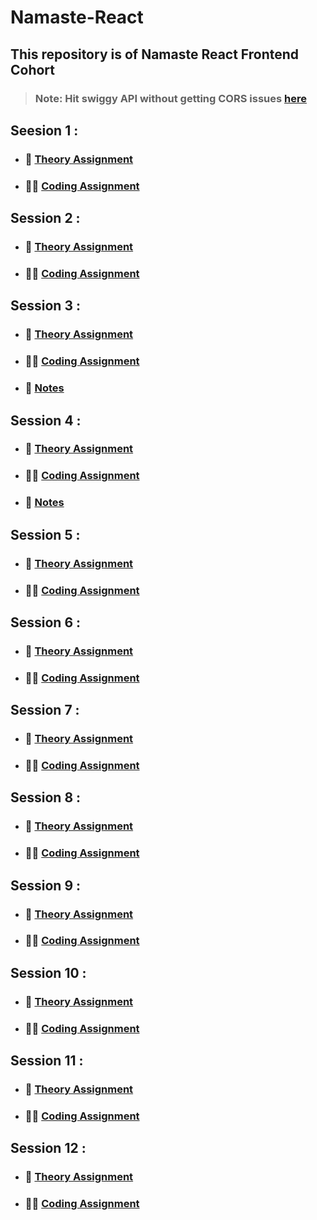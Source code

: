 # Namaste-React

## This repository is of Namaste React Frontend Cohort

>### Note: Hit swiggy API without getting CORS issues [here](https://github.com/haddercone/food-villa-server)

## Seesion 1 :

- ### :green_book: [Theory Assignment](./Session-1%20Inception/theory/)
- ### :man_technologist: [Coding Assignment](./Session-1%20Inception/code/)

## Session 2 :

- ### :green_book: [Theory Assignment](./Session-2%20Igniting%20our%20App/theory/)
- ### :man_technologist: [Coding Assignment](./Session-2%20Igniting%20our%20App/code)

## Session 3 :

- ### :green_book: [Theory Assignment](./Session-3%20Laying%20the%20Foundation/theory/)
- ### :man_technologist: [Coding Assignment](./Session-3%20Laying%20the%20Foundation/code/)
- ### :open_book: [Notes](./Session-3%20Laying%20the%20Foundation/theory/Notes.md)

## Session 4 :

- ### :green_book: [Theory Assignment](./Session-4%20Talk%20is%20cheap,%20show%20me%20the%20code/theory/)
- ### :man_technologist: [Coding Assignment](./Session-4%20Talk%20is%20cheap,%20show%20me%20the%20code/code/)
- ### :open_book: [Notes](./Session-4%20Talk%20is%20cheap,%20show%20me%20the%20code/theory/Notes.md)

## Session 5 :

- ### :green_book: [Theory Assignment](./Session-5%20Let%27s%20get%20hooked/theory)
- ### :man_technologist: [Coding Assignment](./Session-5%20Let%27s%20get%20hooked/code/)

## Session 6 :

- ### :green_book: [Theory Assignment](./Session-6%20Exploring%20the%20world/theory)
- ### :man_technologist: [Coding Assignment](./Session-6%20Exploring%20the%20world/code)

## Session 7 :

- ### :green_book: [Theory Assignment](./Session-7-Finding-the-Path/theory/)
- ### :man_technologist: [Coding Assignment](./Session-7-Finding-the-Path/code)

## Session 8 :

- ### :green_book: [Theory Assignment](./Session-8/theory/)
- ### :man_technologist: [Coding Assignment](./Session-8/code/)

## Session 9 :

- ### :green_book: [Theory Assignment](./Session-9/theory/)
- ### :man_technologist: [Coding Assignment](./Session-9/code/)

## Session 10 :

- ### :green_book: [Theory Assignment](./Session-10/theory/)
- ### :man_technologist: [Coding Assignment](./Session-10/code/)

## Session 11 :

- ### :green_book: [Theory Assignment](./Session-11-Data-is-the-new-Oil/theory/)
- ### :man_technologist: [Coding Assignment](./Session-11-Data-is-the-new-Oil/code)

## Session 12 :

- ### :green_book: [Theory Assignment](./Session-12-Lets-Build-Our-Store/theory)
- ### :man_technologist: [Coding Assignment](./Session-12-Lets-Build-Our-Store/code)